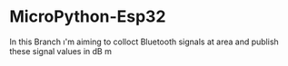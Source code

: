 # MicroPython-Esp32
In this Branch ı'm aiming to colloct Bluetooth signals at area and publish these signal values in dB
m
